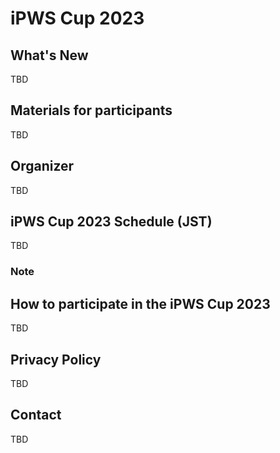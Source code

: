 # iPWS Cup 2023

## What's New
TBD

## Materials for participants
TBD

## Organizer
TBD

## iPWS Cup 2023 Schedule (JST)
TBD

### Note
## How to participate in the iPWS Cup 2023
TBD



## Privacy Policy
TBD

## Contact

TBD
